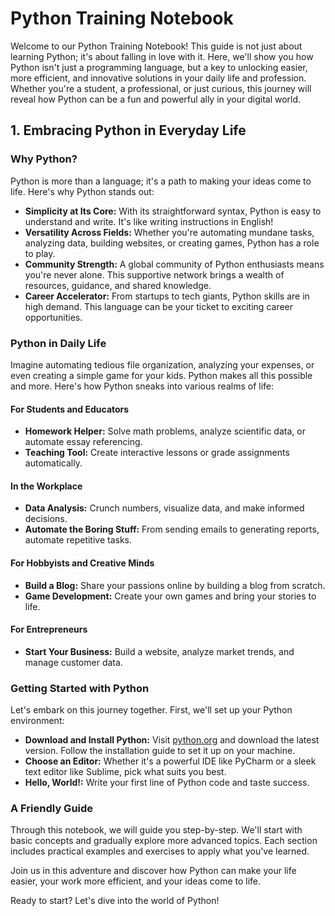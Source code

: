 # Python Training Notebook

Welcome to our Python Training Notebook! This guide is not just about learning Python; it's about falling in love with it. Here, we'll show you how Python isn't just a programming language, but a key to unlocking easier, more efficient, and innovative solutions in your daily life and profession. Whether you're a student, a professional, or just curious, this journey will reveal how Python can be a fun and powerful ally in your digital world.

## 1. Embracing Python in Everyday Life

### Why Python?
Python is more than a language; it's a path to making your ideas come to life. Here's why Python stands out:

- **Simplicity at Its Core:** With its straightforward syntax, Python is easy to understand and write. It's like writing instructions in English!
- **Versatility Across Fields:** Whether you're automating mundane tasks, analyzing data, building websites, or creating games, Python has a role to play.
- **Community Strength:** A global community of Python enthusiasts means you're never alone. This supportive network brings a wealth of resources, guidance, and shared knowledge.
- **Career Accelerator:** From startups to tech giants, Python skills are in high demand. This language can be your ticket to exciting career opportunities.

### Python in Daily Life
Imagine automating tedious file organization, analyzing your expenses, or even creating a simple game for your kids. Python makes all this possible and more. Here's how Python sneaks into various realms of life:

#### For Students and Educators
- **Homework Helper:** Solve math problems, analyze scientific data, or automate essay referencing.
- **Teaching Tool:** Create interactive lessons or grade assignments automatically.

#### In the Workplace
- **Data Analysis:** Crunch numbers, visualize data, and make informed decisions.
- **Automate the Boring Stuff:** From sending emails to generating reports, automate repetitive tasks.

#### For Hobbyists and Creative Minds
- **Build a Blog:** Share your passions online by building a blog from scratch.
- **Game Development:** Create your own games and bring your stories to life.

#### For Entrepreneurs
- **Start Your Business:** Build a website, analyze market trends, and manage customer data.

### Getting Started with Python
Let's embark on this journey together. First, we'll set up your Python environment:

- **Download and Install Python:** Visit [python.org](https://www.python.org/) and download the latest version. Follow the installation guide to set it up on your machine.
- **Choose an Editor:** Whether it's a powerful IDE like PyCharm or a sleek text editor like Sublime, pick what suits you best.
- **Hello, World!:** Write your first line of Python code and taste success.

### A Friendly Guide
Through this notebook, we will guide you step-by-step. We'll start with basic concepts and gradually explore more advanced topics. Each section includes practical examples and exercises to apply what you've learned.

Join us in this adventure and discover how Python can make your life easier, your work more efficient, and your ideas come to life.

Ready to start? Let's dive into the world of Python!

